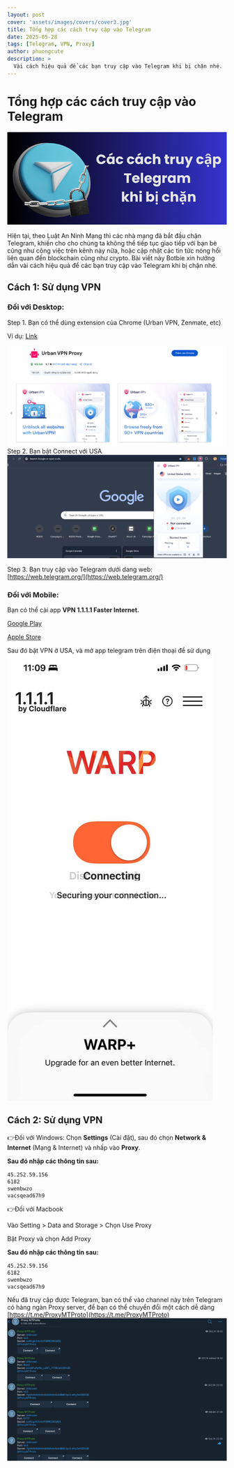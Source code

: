 ```yaml
---
layout: post
cover: 'assets/images/covers/cover3.jpg'
title: Tổng hợp các cách truy cập vào Telegram
date: 2025-05-28
tags: [Telegram, VPN, Proxy]
author: phuongcute
description: >
  Vài cách hiệu quả để các bạn truy cập vào Telegram khi bị chặn nhé.
---
```


# **Tổng hợp các cách truy cập vào Telegram**

![](/assets/images/posts/2025-05-28/image5.png)

Hiện tại, theo Luật An Ninh Mạng thì các nhà mạng đã bắt đầu chặn Telegram, khiến cho cho chúng ta không thể tiếp tục giao tiếp với bạn bè cũng như công việc trên kênh này nữa, hoặc cập nhật các tin tức nóng hổi liên quan đến blockchain cũng như crypto. Bài viết này Botbie xin hướng dẫn vài cách hiệu quả để các bạn truy cập vào Telegram khi bị chặn nhé.


## **Cách 1: Sử dụng VPN**

### **Đối với Desktop:**

Step 1\. Bạn có thể dùng extension của Chrome (Urban VPN, Zenmate, etc)

Ví dụ: [Link](https://chromewebstore.google.com/detail/urban-vpn-proxy/eppiocemhmnlbhjplcgkofciiegomcon?pli=1)

![](/assets/images/posts/2025-05-28/image3.png)
Step 2\. Bạn bật Connect với USA
![](/assets/images/posts/2025-05-28/image1.png)

Step 3\. Bạn truy cập vào Telegram dưới dang web: [https://web.telegram.org/](https://web.telegram.org/)


### **Đối với Mobile:**

Bạn có thể cài app **VPN 1.1.1.1 Faster Internet.**

[Google Play](https://play.google.com/store/apps/details?id=com.cloudflare.onedotonedotonedotone&hl=vi)

[Apple Store](https://apps.apple.com/vn/app/1-1-1-1-faster-internet/id1423538627?l=vi)

Sau đó bật VPN ở USA, và mở app telegram trên điện thoại để sử dụng
![](/assets/images/posts/2025-05-28/image4.jpg)


## **Cách 2: Sử dụng VPN**

👉Đối với Windows:
Chọn **Settings** (Cài đặt), sau đó chọn **Network & Internet** (Mạng & Internet) và nhấp vào **Proxy**.

**Sau đó nhập các thông tin sau:**

```
45.252.59.156
6182
swembwzo
vacsqead67h9
```

👉Đối với Macbook

Vào Setting \> Data and Storage \> Chọn Use Proxy

Bật Proxy và chọn Add Proxy

**Sau đó nhập các thông tin sau:**

```
45.252.59.156
6182
swembwzo
vacsqead67h9
```

Nếu đã truy cập được Telegram, bạn có thể vào channel này trên Telegram có hàng ngàn Proxy server, để bạn có thể chuyển đổi một cách dễ dàng
[https://t.me/ProxyMTProto](https://t.me/ProxyMTProto)
![](/assets/images/posts/2025-05-28/image2.png)